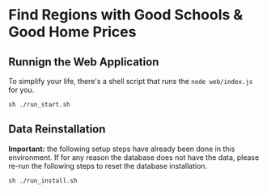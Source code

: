 # Find Regions with Good Schools & Good Home Prices

## Runnign the Web Application

To simplify your life, there's a shell script that runs the `node web/index.js` for you.

```
sh ./run_start.sh
```

## Data Reinstallation

**Important:** the following setup steps have already been done in this environment.
If for any reason the database does not have the data, please re-run the following steps
to reset the database installation.

```
sh ./run_install.sh
```
